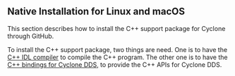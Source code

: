 ## Native Installation for Linux and macOS

This section describes how to install the C++ support package for Cyclone through GitHub.

To install the C++ support package, two things are need. One is to have the [C++ IDL compiler](InstallCycloneDDS-CXX/install-idlcxx-compiler.html) to compile the C++ program. The other one is to have the [C++ bindings for Cyclone DDS](InstallCycloneDDS-CXX/install-eclipse-cyclone-dds-cxx.html), to provide the C++ APIs for Cyclone DDS.